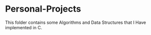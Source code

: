# Personal-Projects
This folder contains some Algorithms and Data Structures that I Have implemented in C.
